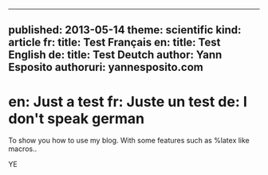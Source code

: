 -----
published: 2013-05-14
theme: scientific
kind: article
fr: title: Test Français
en: title: Test English
de: title: Test Deutch
author: Yann Esposito
authoruri: yannesposito.com
-----

en: Just a test
fr: Juste un test
de: I don't speak german
===========

To show you how to use my blog.
With some features such as %latex like macros..

YE
